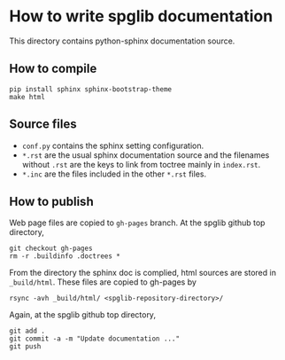 # How to write spglib documentation

This directory contains python-sphinx documentation source.

## How to compile

```shell
pip install sphinx sphinx-bootstrap-theme
make html
```

## Source files

* `conf.py` contains the sphinx setting configuration.
* `*.rst` are the usual sphinx documentation source and the filenames without `.rst` are the keys to link from toctree mainly in `index.rst`.
* `*.inc` are the files included in the other `*.rst` files.

## How to publish

Web page files are copied to `gh-pages` branch. At the spglib github top directory,
```
git checkout gh-pages
rm -r .buildinfo .doctrees *
```

From the directory the sphinx doc is complied, html sources are stored
in `_build/html`. These files are copied to gh-pages by
```
rsync -avh _build/html/ <spglib-repository-directory>/
```

Again, at the spglib github top directory,
```
git add .
git commit -a -m "Update documentation ..."
git push
```
